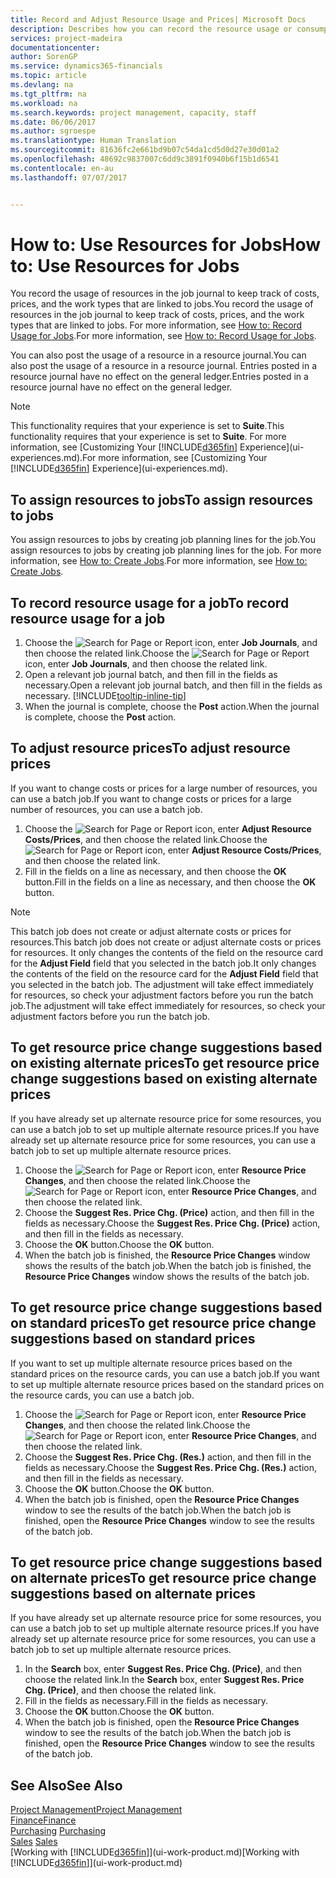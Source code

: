 ```yaml
---
title: Record and Adjust Resource Usage and Prices| Microsoft Docs
description: Describes how you can record the resource usage or consumption associated with a job, to keep track and manage costs, prices, and work types.
services: project-madeira
documentationcenter: 
author: SorenGP
ms.service: dynamics365-financials
ms.topic: article
ms.devlang: na
ms.tgt_pltfrm: na
ms.workload: na
ms.search.keywords: project management, capacity, staff
ms.date: 06/06/2017
ms.author: sgroespe
ms.translationtype: Human Translation
ms.sourcegitcommit: 81636fc2e661bd9b07c54da1cd5d0d27e30d01a2
ms.openlocfilehash: 48692c9837007c6dd9c3891f0940b6f15b1d6541
ms.contentlocale: en-au
ms.lasthandoff: 07/07/2017


---
```

# <a name="how-to-use-resources-for-jobs"></a><span data-ttu-id="07401-103">How to: Use Resources for Jobs</span><span class="sxs-lookup"><span data-stu-id="07401-103">How to: Use Resources for Jobs</span></span>
<span data-ttu-id="07401-104">You record the usage of resources in the job journal to keep track of costs, prices, and the work types that are linked to jobs.</span><span class="sxs-lookup"><span data-stu-id="07401-104">You record the usage of resources in the job journal to keep track of costs, prices, and the work types that are linked to jobs.</span></span> <span data-ttu-id="07401-105">For more information, see [How to: Record Usage for Jobs](projects-how-record-job-usage.md).</span><span class="sxs-lookup"><span data-stu-id="07401-105">For more information, see [How to: Record Usage for Jobs](projects-how-record-job-usage.md).</span></span>

<span data-ttu-id="07401-106">You can also post the usage of a resource in a resource journal.</span><span class="sxs-lookup"><span data-stu-id="07401-106">You can also post the usage of a resource in a resource journal.</span></span> <span data-ttu-id="07401-107">Entries posted in a resource journal have no effect on the general ledger.</span><span class="sxs-lookup"><span data-stu-id="07401-107">Entries posted in a resource journal have no effect on the general ledger.</span></span>

> [!NOTE]  
>   <span data-ttu-id="07401-108">This functionality requires that your experience is set to **Suite**.</span><span class="sxs-lookup"><span data-stu-id="07401-108">This functionality requires that your experience is set to **Suite**.</span></span> <span data-ttu-id="07401-109">For more information, see [Customizing Your [!INCLUDE[d365fin](includes/d365fin_md.md)] Experience](ui-experiences.md).</span><span class="sxs-lookup"><span data-stu-id="07401-109">For more information, see [Customizing Your [!INCLUDE[d365fin](includes/d365fin_md.md)] Experience](ui-experiences.md).</span></span>

## <a name="to-assign-resources-to-jobs"></a><span data-ttu-id="07401-110">To assign resources to jobs</span><span class="sxs-lookup"><span data-stu-id="07401-110">To assign resources to jobs</span></span>
<span data-ttu-id="07401-111">You assign resources to jobs by creating job planning lines for the job.</span><span class="sxs-lookup"><span data-stu-id="07401-111">You assign resources to jobs by creating job planning lines for the job.</span></span> <span data-ttu-id="07401-112">For more information, see [How to: Create Jobs](projects-how-create-jobs.md).</span><span class="sxs-lookup"><span data-stu-id="07401-112">For more information, see [How to: Create Jobs](projects-how-create-jobs.md).</span></span>

## <a name="to-record-resource-usage-for-a-job"></a><span data-ttu-id="07401-113">To record resource usage for a job</span><span class="sxs-lookup"><span data-stu-id="07401-113">To record resource usage for a job</span></span>
1. <span data-ttu-id="07401-114">Choose the ![Search for Page or Report](media/ui-search/search_small.png "Search for Page or Report icon") icon, enter **Job Journals**, and then choose the related link.</span><span class="sxs-lookup"><span data-stu-id="07401-114">Choose the ![Search for Page or Report](media/ui-search/search_small.png "Search for Page or Report icon") icon, enter **Job Journals**, and then choose the related link.</span></span>
2. <span data-ttu-id="07401-115">Open a relevant job journal batch, and then fill in the fields as necessary.</span><span class="sxs-lookup"><span data-stu-id="07401-115">Open a relevant job journal batch, and then fill in the fields as necessary.</span></span> [!INCLUDE[tooltip-inline-tip](includes/tooltip-inline-tip_md.md)]
3. <span data-ttu-id="07401-116">When the journal is complete, choose the **Post** action.</span><span class="sxs-lookup"><span data-stu-id="07401-116">When the journal is complete, choose the **Post** action.</span></span>

## <a name="to-adjust-resource-prices"></a><span data-ttu-id="07401-117">To adjust resource prices</span><span class="sxs-lookup"><span data-stu-id="07401-117">To adjust resource prices</span></span>
<span data-ttu-id="07401-118">If you want to change costs or prices for a large number of resources, you can use a batch job.</span><span class="sxs-lookup"><span data-stu-id="07401-118">If you want to change costs or prices for a large number of resources, you can use a batch job.</span></span>  

1. <span data-ttu-id="07401-119">Choose the ![Search for Page or Report](media/ui-search/search_small.png "Search for Page or Report icon") icon, enter **Adjust Resource Costs/Prices**, and then choose the related link.</span><span class="sxs-lookup"><span data-stu-id="07401-119">Choose the ![Search for Page or Report](media/ui-search/search_small.png "Search for Page or Report icon") icon, enter **Adjust Resource Costs/Prices**, and then choose the related link.</span></span>
2. <span data-ttu-id="07401-120">Fill in the fields on a line as necessary, and then choose the **OK** button.</span><span class="sxs-lookup"><span data-stu-id="07401-120">Fill in the fields on a line as necessary, and then choose the **OK** button.</span></span>

> [!NOTE]  
>   <span data-ttu-id="07401-121">This batch job does not create or adjust alternate costs or prices for resources.</span><span class="sxs-lookup"><span data-stu-id="07401-121">This batch job does not create or adjust alternate costs or prices for resources.</span></span> <span data-ttu-id="07401-122">It only changes the contents of the field on the resource card for the **Adjust Field** field that you selected in the batch job.</span><span class="sxs-lookup"><span data-stu-id="07401-122">It only changes the contents of the field on the resource card for the **Adjust Field** field that you selected in the batch job.</span></span> <span data-ttu-id="07401-123">The adjustment will take effect immediately for resources, so check your adjustment factors before you run the batch job.</span><span class="sxs-lookup"><span data-stu-id="07401-123">The adjustment will take effect immediately for resources, so check your adjustment factors before you run the batch job.</span></span>

## <a name="to-get-resource-price-change-suggestions-based-on-existing-alternate-prices"></a><span data-ttu-id="07401-124">To get resource price change suggestions based on existing alternate prices</span><span class="sxs-lookup"><span data-stu-id="07401-124">To get resource price change suggestions based on existing alternate prices</span></span>
<span data-ttu-id="07401-125">If you have already set up alternate resource price for some resources, you can use a batch job to set up multiple alternate resource prices.</span><span class="sxs-lookup"><span data-stu-id="07401-125">If you have already set up alternate resource price for some resources, you can use a batch job to set up multiple alternate resource prices.</span></span>

1. <span data-ttu-id="07401-126">Choose the ![Search for Page or Report](media/ui-search/search_small.png "Search for Page or Report icon") icon, enter **Resource Price Changes**, and then choose the related link.</span><span class="sxs-lookup"><span data-stu-id="07401-126">Choose the ![Search for Page or Report](media/ui-search/search_small.png "Search for Page or Report icon") icon, enter **Resource Price Changes**, and then choose the related link.</span></span>
2. <span data-ttu-id="07401-127">Choose the **Suggest Res. Price Chg. (Price)** action, and then fill in the fields as necessary.</span><span class="sxs-lookup"><span data-stu-id="07401-127">Choose the **Suggest Res. Price Chg. (Price)** action, and then fill in the fields as necessary.</span></span>
3. <span data-ttu-id="07401-128">Choose the **OK** button.</span><span class="sxs-lookup"><span data-stu-id="07401-128">Choose the **OK** button.</span></span>  
4. <span data-ttu-id="07401-129">When the batch job is finished, the **Resource Price Changes** window shows the results of the batch job.</span><span class="sxs-lookup"><span data-stu-id="07401-129">When the batch job is finished, the **Resource Price Changes** window shows the results of the batch job.</span></span>

## <a name="to-get-resource-price-change-suggestions-based-on-standard-prices"></a><span data-ttu-id="07401-130">To get resource price change suggestions based on standard prices</span><span class="sxs-lookup"><span data-stu-id="07401-130">To get resource price change suggestions based on standard prices</span></span>
<span data-ttu-id="07401-131">If you want to set up multiple alternate resource prices based on the standard prices on the resource cards, you can use a batch job.</span><span class="sxs-lookup"><span data-stu-id="07401-131">If you want to set up multiple alternate resource prices based on the standard prices on the resource cards, you can use a batch job.</span></span>  

1. <span data-ttu-id="07401-132">Choose the ![Search for Page or Report](media/ui-search/search_small.png "Search for Page or Report icon") icon, enter **Resource Price Changes**, and then choose the related link.</span><span class="sxs-lookup"><span data-stu-id="07401-132">Choose the ![Search for Page or Report](media/ui-search/search_small.png "Search for Page or Report icon") icon, enter **Resource Price Changes**, and then choose the related link.</span></span>
2. <span data-ttu-id="07401-133">Choose the **Suggest Res. Price Chg. (Res.)** action, and then fill in the fields as necessary.</span><span class="sxs-lookup"><span data-stu-id="07401-133">Choose the **Suggest Res. Price Chg. (Res.)** action, and then fill in the fields as necessary.</span></span>  
3. <span data-ttu-id="07401-134">Choose the **OK** button.</span><span class="sxs-lookup"><span data-stu-id="07401-134">Choose the **OK** button.</span></span>  
4. <span data-ttu-id="07401-135">When the batch job is finished, open the **Resource Price Changes** window to see the results of the batch job.</span><span class="sxs-lookup"><span data-stu-id="07401-135">When the batch job is finished, open the **Resource Price Changes** window to see the results of the batch job.</span></span>

## <a name="to-get-resource-price-change-suggestions-based-on-alternate-prices"></a><span data-ttu-id="07401-136">To get resource price change suggestions based on alternate prices</span><span class="sxs-lookup"><span data-stu-id="07401-136">To get resource price change suggestions based on alternate prices</span></span>
<span data-ttu-id="07401-137">If you have already set up alternate resource price for some resources, you can use a batch job to set up multiple alternate resource prices.</span><span class="sxs-lookup"><span data-stu-id="07401-137">If you have already set up alternate resource price for some resources, you can use a batch job to set up multiple alternate resource prices.</span></span>

1. <span data-ttu-id="07401-138">In the **Search** box, enter **Suggest Res. Price Chg. (Price)**, and then choose the related link.</span><span class="sxs-lookup"><span data-stu-id="07401-138">In the **Search** box, enter **Suggest Res. Price Chg. (Price)**, and then choose the related link.</span></span>  
2. <span data-ttu-id="07401-139">Fill in the fields as necessary.</span><span class="sxs-lookup"><span data-stu-id="07401-139">Fill in the fields as necessary.</span></span>
3. <span data-ttu-id="07401-140">Choose the **OK** button.</span><span class="sxs-lookup"><span data-stu-id="07401-140">Choose the **OK** button.</span></span>  
4. <span data-ttu-id="07401-141">When the batch job is finished, open the **Resource Price Changes** window to see the results of the batch job.</span><span class="sxs-lookup"><span data-stu-id="07401-141">When the batch job is finished, open the **Resource Price Changes** window to see the results of the batch job.</span></span>

## <a name="see-also"></a><span data-ttu-id="07401-142">See Also</span><span class="sxs-lookup"><span data-stu-id="07401-142">See Also</span></span>
[<span data-ttu-id="07401-143">Project Management</span><span class="sxs-lookup"><span data-stu-id="07401-143">Project Management</span></span>](projects-manage-projects.md)  
[<span data-ttu-id="07401-144">Finance</span><span class="sxs-lookup"><span data-stu-id="07401-144">Finance</span></span>](finance.md)  
<span data-ttu-id="07401-145">[Purchasing](purchasing-manage-purchasing.md)       </span><span class="sxs-lookup"><span data-stu-id="07401-145">[Purchasing](purchasing-manage-purchasing.md)       </span></span>  
<span data-ttu-id="07401-146">[Sales](sales-manage-sales.md)   </span><span class="sxs-lookup"><span data-stu-id="07401-146">[Sales](sales-manage-sales.md)   </span></span>  
<span data-ttu-id="07401-147">[Working with [!INCLUDE[d365fin](includes/d365fin_md.md)]](ui-work-product.md)</span><span class="sxs-lookup"><span data-stu-id="07401-147">[Working with [!INCLUDE[d365fin](includes/d365fin_md.md)]](ui-work-product.md)</span></span>  

